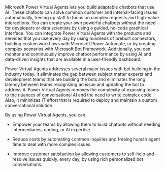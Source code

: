 Microsoft Power Virtual Agents lets you build adaptable chatbots that use AI. These chatbots can solve common customer and internal-facing issues automatically, freeing up staff to focus on complex requests and high-value interactions. You can create your own powerful chatbots without the need for developers or data scientists by using a guided, no-code graphical interface. You can integrate Power Virtual Agents with the products and services that you use every day by using hundreds of prebuilt connectors, building custom workflows with Microsoft Power Automate, or by creating complex scenarios with Microsoft Bot Framework. Additionally, you can monitor and continuously improve chatbot performance by using AI and data-driven insights that are available in a user-friendly dashboard.

Power Virtual Agents addresses several major issues with bot building in the industry today. It eliminates the gap between subject matter experts and development teams that are building the bots and eliminates the long latency between teams recognizing an issue and updating the bot to address it. Power Virtual Agents removes the complexity of exposing teams to the nuances of conversational AI and the need to write complex code. Also, it minimizes IT effort that is required to deploy and maintain a custom conversational solution.

By using Power Virtual Agents, you can:

- Empower your teams by allowing them to build chatbots without needing intermediaries, coding, or AI expertise.

- Reduce costs by automating common inquiries and freeing human agent time to deal with more complex issues.

- Improve customer satisfaction by allowing customers to self-help and resolve issues quickly, every day, by using rich personalized bot conversations.
